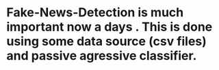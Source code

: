 # Fake-News-Detection is much important now a days . This is done using some data source (csv files) and passive agressive classifier.
